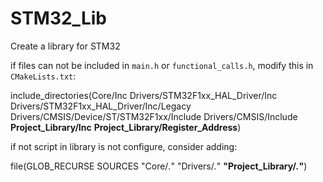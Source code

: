 # STM32_Lib
Create a library for STM32

if files can not be included in `main.h` or `functional_calls.h`, modify this in `CMakeLists.txt`:

include_directories(Core/Inc Drivers/STM32F1xx_HAL_Driver/Inc
Drivers/STM32F1xx_HAL_Driver/Inc/Legacy Drivers/CMSIS/Device/ST/STM32F1xx/Include
Drivers/CMSIS/Include **Project_Library/Inc** **Project_Library/Register_Address**)

if not script in library is not configure, consider adding:

file(GLOB_RECURSE SOURCES "Core/*.*" "Drivers/*.*" **"Project_Library/*.*"**)